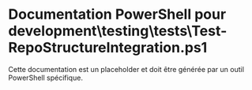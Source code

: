 # Documentation PowerShell pour development\testing\tests\Test-RepoStructureIntegration.ps1

Cette documentation est un placeholder et doit être générée par un outil PowerShell spécifique.
